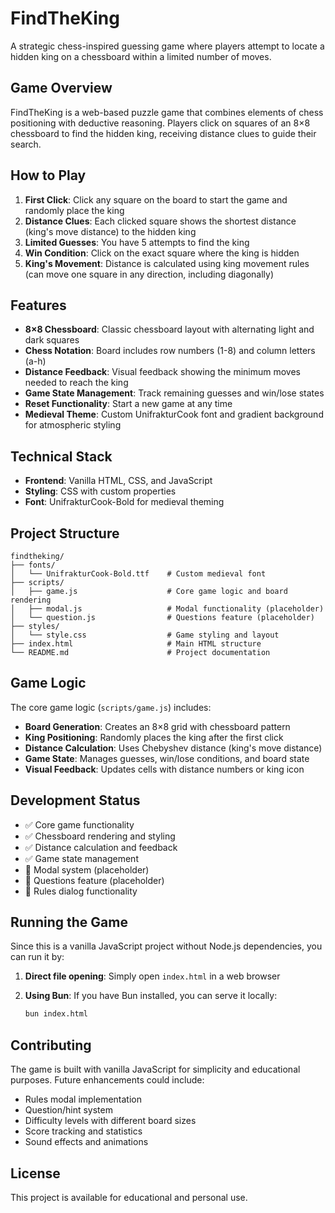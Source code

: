 # FindTheKing

A strategic chess-inspired guessing game where players attempt to locate a hidden king on a chessboard within a limited number of moves.

## Game Overview

FindTheKing is a web-based puzzle game that combines elements of chess positioning with deductive reasoning. Players click on squares of an 8×8 chessboard to find the hidden king, receiving distance clues to guide their search.

## How to Play

1. **First Click**: Click any square on the board to start the game and randomly place the king
2. **Distance Clues**: Each clicked square shows the shortest distance (king's move distance) to the hidden king
3. **Limited Guesses**: You have 5 attempts to find the king
4. **Win Condition**: Click on the exact square where the king is hidden
5. **King's Movement**: Distance is calculated using king movement rules (can move one square in any direction, including diagonally)

## Features

- **8×8 Chessboard**: Classic chessboard layout with alternating light and dark squares
- **Chess Notation**: Board includes row numbers (1-8) and column letters (a-h)
- **Distance Feedback**: Visual feedback showing the minimum moves needed to reach the king
- **Game State Management**: Track remaining guesses and win/lose states
- **Reset Functionality**: Start a new game at any time
- **Medieval Theme**: Custom UnifrakturCook font and gradient background for atmospheric styling

## Technical Stack

- **Frontend**: Vanilla HTML, CSS, and JavaScript
- **Styling**: CSS with custom properties
- **Font**: UnifrakturCook-Bold for medieval theming

## Project Structure

```
findtheking/
├── fonts/
│   └── UnifrakturCook-Bold.ttf    # Custom medieval font
├── scripts/
│   ├── game.js                    # Core game logic and board rendering
│   ├── modal.js                   # Modal functionality (placeholder)
│   └── question.js                # Questions feature (placeholder)
├── styles/
│   └── style.css                  # Game styling and layout
├── index.html                     # Main HTML structure
└── README.md                      # Project documentation
```

## Game Logic

The core game logic (`scripts/game.js`) includes:

- **Board Generation**: Creates an 8×8 grid with chessboard pattern
- **King Positioning**: Randomly places the king after the first click
- **Distance Calculation**: Uses Chebyshev distance (king's move distance)
- **Game State**: Manages guesses, win/lose conditions, and board state
- **Visual Feedback**: Updates cells with distance numbers or king icon

## Development Status

- ✅ Core game functionality
- ✅ Chessboard rendering and styling
- ✅ Distance calculation and feedback
- ✅ Game state management
- 🚧 Modal system (placeholder)
- 🚧 Questions feature (placeholder)
- 🚧 Rules dialog functionality

## Running the Game

Since this is a vanilla JavaScript project without Node.js dependencies, you can run it by:

1. **Direct file opening**: Simply open `index.html` in a web browser
2. **Using Bun**: If you have Bun installed, you can serve it locally:

   ```bash
   bun index.html
   ```

## Contributing

The game is built with vanilla JavaScript for simplicity and educational purposes. Future enhancements could include:

- Rules modal implementation
- Question/hint system
- Difficulty levels with different board sizes
- Score tracking and statistics
- Sound effects and animations

## License

This project is available for educational and personal use.
